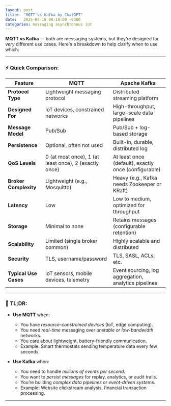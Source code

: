 ```yaml
---
layout: post
title:  "MQTT vs Kafka by ChatGPT"
date:   2025-04-18 08:10:00 -0300
categories: messaging asynchronous iot
---
```


**MQTT vs Kafka** — both are messaging systems, but they’re designed for *very* different use cases. Here's a breakdown to help clarify when to use which:

---

### ⚡ Quick Comparison:

| Feature | **MQTT** | **Apache Kafka** |
|--------|----------|------------------|
| **Protocol Type** | Lightweight messaging protocol | Distributed streaming platform |
| **Designed For** | IoT devices, constrained networks | High-throughput, large-scale data pipelines |
| **Message Model** | Pub/Sub | Pub/Sub + log-based storage |
| **Persistence** | Optional, often not used | Built-in, durable, distributed log |
| **QoS Levels** | 0 (at most once), 1 (at least once), 2 (exactly once) | At least once (default), exactly once (configurable) |
| **Broker Complexity** | Lightweight (e.g., Mosquitto) | Heavy (e.g., Kafka needs Zookeeper or KRaft) |
| **Latency** | Low | Low to medium, optimized for throughput |
| **Storage** | Minimal to none | Retains messages (configurable retention) |
| **Scalability** | Limited (single broker common) | Highly scalable and distributed |
| **Security** | TLS, username/password | TLS, SASL, ACLs, etc. |
| **Typical Use Cases** | IoT sensors, mobile devices, telemetry | Event sourcing, log aggregation, analytics pipelines |

---

### 🧠 TL;DR:

- **Use MQTT** when:
  - You have *resource-constrained devices* (IoT, edge computing).
  - You need *real-time* messaging over *unstable or low-bandwidth* networks.
  - You care about lightweight, battery-friendly communication.
  - Example: Smart thermostats sending temperature data every few seconds.

- **Use Kafka** when:
  - You need to handle *millions of events per second*.
  - You want to *persist messages* for replay, analytics, or audit trails.
  - You’re building *complex data pipelines* or *event-driven systems*.
  - Example: Website clickstream analysis, financial transaction processing.

---
